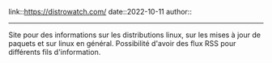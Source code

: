 link::https://distrowatch.com/
date::2022-10-11
author::

----

Site pour des informations sur les distributions linux, sur les mises à jour de paquets et sur linux en général.
Possibilité d'avoir des flux RSS pour différents fils d'information.

